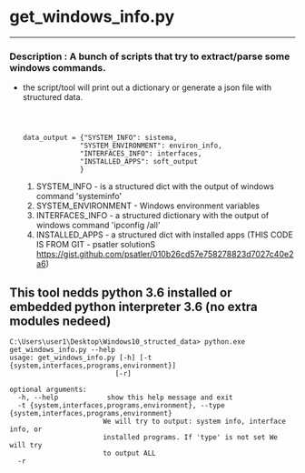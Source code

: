 # get_windows_info.py

---
### Description : A bunch  of scripts that try to extract/parse some windows commands.
- the script/tool will print out a dictionary or generate a json file with structured data.
    ````



    data_output = {"SYSTEM_INFO": sistema,
                  "SYSTEM_ENVIRONMENT": environ_info,
                  "INTERFACES_INFO": interfaces,
                  "INSTALLED_APPS": soft_output
                  }
    ````
    1. SYSTEM_INFO - is a structured dict with the output of windows command 'systeminfo'
    2. SYSTEM_ENVIRONMENT - Windows environment variables
    3. INTERFACES_INFO - a structured dictionary with the output of windows command 'ipconfig /all'
    3. INSTALLED_APPS - a structured dict with installed apps (THIS CODE IS FROM GIT -  psatler solutionS https://gist.github.com/psatler/010b26cd57e758278823d7027c40e2a6)
    
 ## This tool nedds python 3.6 installed or embedded python interpreter 3.6 (no extra modules nedeed)
 ````
 C:\Users\user1\Desktop\Windows10_structed_data> python.exe get_windows_info.py --help
 usage: get_windows_info.py [-h] [-t {system,interfaces,programs,environment}]
                           [-r]

 optional arguments:
   -h, --help            show this help message and exit
   -t {system,interfaces,programs,environment}, --type {system,interfaces,programs,environment}
                        We will try to output: system info, interface info, or
                        installed programs. If 'type' is not set We will try
                        to output ALL
   -r
 ````

